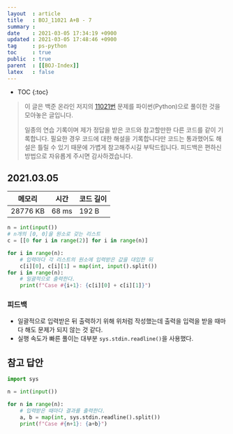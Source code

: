 ```yaml
---
layout  : article
title   : BOJ_11021 A+B - 7
summary : 
date    : 2021-03-05 17:34:19 +0900
updated : 2021-03-05 17:48:46 +0900
tag     : ps-python
toc     : true
public  : true
parent  : [[BOJ-Index]]
latex   : false
---
```

* TOC
{:toc}

> 이 글은 백준 온라인 저지의 [11021번](https://www.acmicpc.net/problem/11021) 문제를 파이썬(Python)으로 풀이한 것을 모아놓은 글입니다.
>
> 일종의 연습 기록이며 제가 정답을 받은 코드와 참고할만한 다른 코드를 같이 기록합니다. 필요한 경우 코드에 대한 해설을 기록합니다만 코드는 통과했어도 해설은 틀릴 수 있기 때문에 가볍게 참고해주시길 부탁드립니다. 피드백은 편하신 방법으로 자유롭게 주시면 감사하겠습니다.

## 2021.03.05

| 메모리    | 시간  | 코드 길이 |
| --------- | ----- | --------- |
| 28776 KB  | 68 ms | 192 B     |

```python
n = int(input())
# n개의 [0, 0]을 원소로 갖는 리스트
c = [[0 for i in range(2)] for i in range(n)]

for i in range(n):
    # 입력마다 각 리스트의 원소에 입력받은 값을 대입한 뒤 
    c[i][0], c[i][1] = map(int, input().split())
for i in range(n):
    # 일괄적으로 출력한다.
    print(f"Case #{i+1}: {c[i][0] + c[i][1]}")
```

### 피드백

* 일괄적으로 입력받은 뒤 출력하기 위해 위처럼 작성했는데 출력을 입력을 받을 때마다 해도 문제가 되지 않는 것 같다.
* 실행 속도가 빠른 풀이는 대부분 `sys.stdin.readline()`을 사용했다.

## 참고 답안

```python
import sys

n = int(input())

for n in range(n):
    # 입력받은 때마다 결과를 출력한다.
    a, b = map(int, sys.stdin.readline().split())
    print(f"Case #{n+1}: {a+b}")
```
